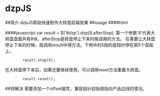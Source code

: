 dzpJS
=====
##简介
dzpJS帮助快速制作大转盘前端效果
##usage
####html
		<div id='dzp'></div>
####javascript
		var result = $('#dzp').dzp(8,afterStop);
第一个参数'8'代表大转盘盘面共有8块，afterStop是转盘停止下来时候调用的方法。
在需要让大转盘停止下来的时候，就调用result中得方法。下例中的5指的是指针停在第5个盘面上。
			
			result.stop(5);
在大转盘停下来后，如果还要继续使用，可以调用reset方法重置大转盘。
			
			result.reset();
##待解决
需要添加一个offset属性，兼容指针初始值指向产品边线的情况。
